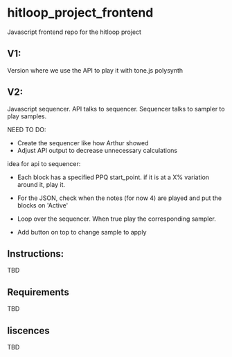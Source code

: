 # hitloop_project_frontend
Javascript frontend repo for the hitloop project


## V1:
Version where we use the API to play it with tone.js polysynth

## V2:
Javascript sequencer. API talks to sequencer. Sequencer talks to sampler to play samples.

NEED TO DO:
- Create the sequencer like how Arthur showed
- Adjust API output to decrease unnecessary calculations


idea for api to sequencer:
- Each block has a specified PPQ start_point. if it is at a X% variation around it, play it. 
- For the JSON, check when the notes (for now 4) are played and put the blocks on 'Active'
- Loop over the sequencer. When true play the corresponding sampler. 

- Add button on top to change sample to apply



## Instructions:

TBD

## Requirements

TBD

## liscences

TBD

